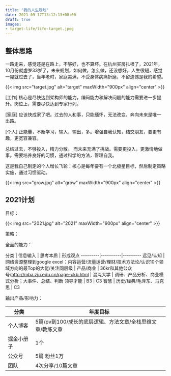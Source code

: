 ```yaml
---
title: "我的人生规划"
date: 2021-09-17T13:12:13+08:00
draft: true
images:
- target-life/life-target.jpeg
---
```


## 整体思路

 一路走来，感觉还是在路上，不够好，也不算坏。在杭州买房扎根了，2021年，10月份就虚岁33岁了，未来规划，如何做，怎么做，还没想好。人生很短，感觉一晃就过去了，当年老时，家庭美满，不受身体病痛折磨，不留遗憾是我的希望。

{{< img src="target.jpg" alt="target" maxWidth="900px" align="center" >}}

[工作] 核心是尽快达到架构师的能力，编码能力和解决问题的能力需要进一步提升。岗位上，需要尽快达到专家行列。

[家庭] 应该快成家了吧。过去的人和事，只能缅怀，无法改变。奔向未来是唯一出路。

[个人] 正能量，不断学习，输入，输出，多。增强自我认知，结交朋友，要更有趣，更宽容兼容。

总结过去，不够投入，精力分散。 而未来充满了挑战。需要更投入，更激情地做事。需要培养良好的习惯，通过科学的方法，管理自我。

这是我自己制定的个人增长飞轮：核心是每年要有一个北极星目标，然后制定策略实施，通过习惯驱动。

{{< img src="grow.jpg" alt="grow" maxWidth="900px" align="center" >}}

## 2021计划

目标：

{{< img src="2021.jpg" alt="2021" maxWidth="900px" align="center" >}}

策略：

全面的能力：

 分类 | 信息输入 | 思考本质 | 形成观点
---------|----------|---------
 远见/认知 | 网络资源整理到google excel：内容运营/流量运营/理财/技术方法论/认识10个领域方向的最Top的大佬/关注同层级 | 
 产品/商业 | 36kr和其他公众号/http://mba.zju.edu.cn/page-ckb.html | 混沌大学 | 调研、产品分析、商业模式分析；大事件、总结、判断
 领导才能 | B3 | C3
 智慧 | 历史/经典/毛泽东、马克思 | C3

输出产品/影响力：

 分类 | 年度目标
---------|----------
 个人博客 | 5篇/pv到100/成长的底层逻辑、方法文章/全栈思维文章/教练文章
 掘金小册子 | 1个
 公众号 | 5篇  粉丝1万
 团队 | 4次分享/10篇文章 
